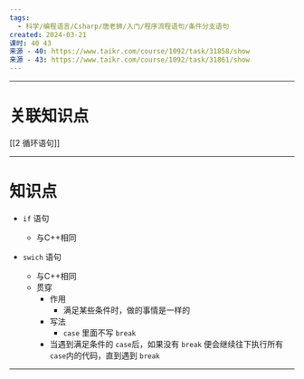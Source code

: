 ```yaml
---
tags:
  - 科学/编程语言/Csharp/唐老狮/入门/程序流程语句/条件分支语句
created: 2024-03-21
课时: 40 43
来源 - 40: https://www.taikr.com/course/1092/task/31858/show
来源 - 43: https://www.taikr.com/course/1092/task/31861/show
---
```


---
# 关联知识点

[[2 循环语句]]

---
# 知识点

- `if` 语句
	- 与C++相同

- `swich` 语句
	- 与C++相同
	- 贯穿
		- 作用
			- 满足某些条件时，做的事情是一样的
		- 写法
			- `case` 里面不写 `break`
		- 当遇到满足条件的 `case`后，如果没有 `break` 便会继续往下执行所有 `case`内的代码，直到遇到 `break`

---